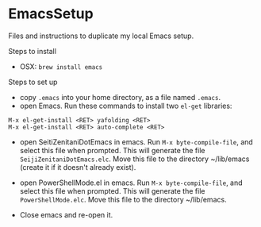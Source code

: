 # EmacsSetup
Files and instructions to duplicate my local Emacs setup.

Steps to install

- OSX: `brew install emacs`

Steps to set up

- copy `.emacs` into your home directory, as a file named `.emacs`.
- open Emacs. Run these commands to install two `el-get` libraries:

```
M-x el-get-install <RET> yafolding <RET>
M-x el-get-install <RET> auto-complete <RET>
```

- open SeitiZenitaniDotEmacs in emacs. Run `M-x byte-compile-file`, and select this file when prompted. This will generate the file `SeijiZenitaniDotEmacs.elc`. Move this file to the directory ~/lib/emacs (create it if it doesn't already exist).

- open PowerShellMode.el in emacs. Run `M-x byte-compile-file`, and select this file when prompted. This will generate the file `PowerShellMode.elc`. Move this file to the directory ~/lib/emacs.


- Close emacs and re-open it.